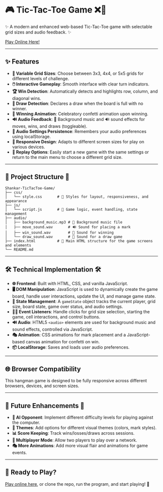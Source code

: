 #  🎮 Tic-Tac-Toe Game ❌🔵

✨ A modern and enhanced web-based Tic-Tac-Toe game with selectable grid sizes and audio feedback. ✨  

[Play Online Here!](https://shankar-tictactoe-game.netlify.app/)

---

## ✨ Features

* **🔢 Variable Grid Sizes**: Choose between 3x3, 4x4, or 5x5 grids for different levels of challenge.
* **🖱️ Interactive Gameplay**: Smooth interface with clear turn indicators.
* **🏆 Win Detection**: Automatically detects and highlights row, column, and diagonal wins.
* **🤝 Draw Detection**: Declares a draw when the board is full with no winner.
* **🎉 Winning Animation**: Celebratory confetti animation upon winning.
* **🔊 Audio Feedback**: 🎵 Background music and 🔊 sound effects for moves, wins, and draws (toggleable).
* **💾 Audio Settings Persistence**: Remembers your audio preferences using localStorage.
* **📱 Responsive Design**: Adapts to different screen sizes for play on various devices.
* **🔄 Replay Options**: Easily start a new game with the same settings or return to the main menu to choose a different grid size.

---

## 📁 Project Structure 📁

```
Shankar-TicTacToe-Game/
├── css/
│   └── style.css       # 🎨 Styles for layout, responsiveness, and appearance
├── js/
│   └── script.js       # 🧠 Game logic, event handling, state management
├── audio/
│   ├── background_music.mp3 # 🎵 Background music file
│   ├── move_sound.wav       # 🔊 Sound for placing a mark
│   ├── win_sound.wav        # 🎉 Sound for winning
│   └── draw_sound.wav       # 🤝 Sound for a draw game
├── index.html          # 📄 Main HTML structure for the game screens and elements
└── README.md
```

---

## 🛠️ Technical Implementation 🛠️

* **🌐 Frontend**: Built with HTML, CSS, and vanilla JavaScript.
* **🖥️ DOM Manipulation**: JavaScript is used to dynamically create the game board, handle user interactions, update the UI, and manage game state.
* **📝 State Management**: A `gameState` object tracks the current player, grid size, board state, game over status, and audio settings.
* **👂🏼 Event Listeners**: Handle clicks for grid size selection, starting the game, cell interactions, and control buttons.
* **🔊 Audio**: HTML5 `<audio>` elements are used for background music and sound effects, controlled via JavaScript.
* **🎭 Animation**: CSS animations for mark placement and a JavaScript-based canvas animation for confetti on win.
* **📦 LocalStorage**: Saves and loads user audio preferences.

---

## 🌐 Browser Compatibility

This hangman game is designed to be fully responsive across different browsers, devices, and screen sizes.

---

## 🚀 Future Enhancements 🚀

* **🤖 AI Opponent**: Implement different difficulty levels for playing against the computer.
* **🎨 Themes**: Add options for different visual themes (colors, mark styles).
* **📊 Score Keeping**: Track wins/losses/draws across sessions.
* **🛜 Multiplayer Mode**: Allow two players to play over a network.
* **🎭 More Animations**: Add more visual flair and animations for game events.

---

## 🎯 Ready to Play?

[Play online here](https://shankar-tictactoe-game.netlify.app/), or clone the repo, run the program, and start playing! 🚀
